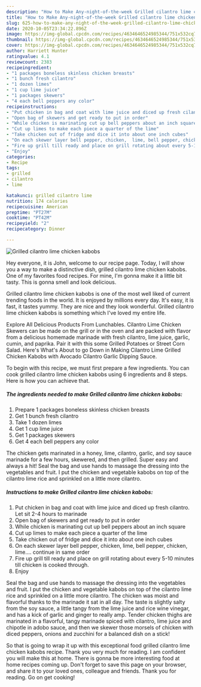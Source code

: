 ```yaml
---
description: "How to Make Any-night-of-the-week Grilled cilantro lime chicken kabobs"
title: "How to Make Any-night-of-the-week Grilled cilantro lime chicken kabobs"
slug: 625-how-to-make-any-night-of-the-week-grilled-cilantro-lime-chicken-kabobs
date: 2020-10-05T23:34:22.896Z
image: https://img-global.cpcdn.com/recipes/4634646524985344/751x532cq70/grilled-cilantro-lime-chicken-kabobs-recipe-main-photo.jpg
thumbnail: https://img-global.cpcdn.com/recipes/4634646524985344/751x532cq70/grilled-cilantro-lime-chicken-kabobs-recipe-main-photo.jpg
cover: https://img-global.cpcdn.com/recipes/4634646524985344/751x532cq70/grilled-cilantro-lime-chicken-kabobs-recipe-main-photo.jpg
author: Harriett Hunter
ratingvalue: 4.1
reviewcount: 2383
recipeingredient:
- "1 packages boneless skinless chicken breasts"
- "1 bunch fresh cilantro"
- "1 dozen limes"
- "1 cup lime juice"
- "1 packages skewers"
- "4 each bell peppers any color"
recipeinstructions:
- "Put chicken in bag and coat with lime juice and diced up fresh cilantro.  Let sit 2-4 hours to marinade"
- "Open bag of skewers and get ready to put in order"
- "While chicken is marinating cut up bell peppers about an inch square"
- "Cut up limes to make each piece a quarter of the lime"
- "Take chicken out of fridge and dice it into about one inch cubes"
- "On each skewer layer bell pepper, chicken,  lime, bell pepper, chicken, lime.... continue in same order"
- "Fire up grill till ready and place on grill rotating about every 5-10 minutes till chicken is cooked through."
- "Enjoy"
categories:
- Recipe
tags:
- grilled
- cilantro
- lime

katakunci: grilled cilantro lime 
nutrition: 174 calories
recipecuisine: American
preptime: "PT27M"
cooktime: "PT42M"
recipeyield: "2"
recipecategory: Dinner

---
```



![Grilled cilantro lime chicken kabobs](https://img-global.cpcdn.com/recipes/4634646524985344/751x532cq70/grilled-cilantro-lime-chicken-kabobs-recipe-main-photo.jpg)

Hey everyone, it is John, welcome to our recipe page. Today, I will show you a way to make a distinctive dish, grilled cilantro lime chicken kabobs. One of my favorites food recipes. For mine, I'm gonna make it a little bit tasty. This is gonna smell and look delicious.

Grilled cilantro lime chicken kabobs is one of the most well liked of current trending foods in the world. It is enjoyed by millions every day. It's easy, it is fast, it tastes yummy. They are nice and they look wonderful. Grilled cilantro lime chicken kabobs is something which I've loved my entire life.

Explore All Delicious Products From Lunchables. Cilantro Lime Chicken Skewers can be made on the grill or in the oven and are packed with flavor from a delicious homemade marinade with fresh cilantro, lime juice, garlic, cumin, and paprika. Pair it with this some Grilled Potatoes or Street Corn Salad. Here&#39;s What&#39;s About to go Down in Making Cilantro Lime Grilled Chicken Kabobs with Avocado Cilantro Garlic Dipping Sauce.


To begin with this recipe, we must first prepare a few ingredients. You can cook grilled cilantro lime chicken kabobs using 6 ingredients and 8 steps. Here is how you can achieve that.

<!--inarticleads1-->

##### The ingredients needed to make Grilled cilantro lime chicken kabobs:

1. Prepare 1 packages boneless skinless chicken breasts
1. Get 1 bunch fresh cilantro
1. Take 1 dozen limes
1. Get 1 cup lime juice
1. Get 1 packages skewers
1. Get 4 each bell peppers any color


The chicken gets marinated in a honey, lime, cilantro, garlic, and soy sauce marinade for a few hours, skewered, and then grilled. Super easy and always a hit! Seal the bag and use hands to massage the dressing into the vegetables and fruit. I put the chicken and vegetable kabobs on top of the cilantro lime rice and sprinkled on a little more cilantro. 

<!--inarticleads2-->

##### Instructions to make Grilled cilantro lime chicken kabobs:

1. Put chicken in bag and coat with lime juice and diced up fresh cilantro.  Let sit 2-4 hours to marinade
1. Open bag of skewers and get ready to put in order
1. While chicken is marinating cut up bell peppers about an inch square
1. Cut up limes to make each piece a quarter of the lime
1. Take chicken out of fridge and dice it into about one inch cubes
1. On each skewer layer bell pepper, chicken,  lime, bell pepper, chicken, lime.... continue in same order
1. Fire up grill till ready and place on grill rotating about every 5-10 minutes till chicken is cooked through.
1. Enjoy


Seal the bag and use hands to massage the dressing into the vegetables and fruit. I put the chicken and vegetable kabobs on top of the cilantro lime rice and sprinkled on a little more cilantro. The chicken was moist and flavorful thanks to the marinade it sat in all day. The taste is slightly salty from the soy sauce, a little tangy from the lime juice and rice wine vinegar, and has a kick of garlic and ginger to really amp. Tender chicken thighs are marinated in a flavorful, tangy marinade spiced with cilantro, lime juice and chipotle in adobo sauce, and then we skewer those morsels of chicken with diced peppers, onions and zucchini for a balanced dish on a stick! 

So that is going to wrap it up with this exceptional food grilled cilantro lime chicken kabobs recipe. Thank you very much for reading. I am confident you will make this at home. There is gonna be more interesting food at home recipes coming up. Don't forget to save this page on your browser, and share it to your loved ones, colleague and friends. Thank you for reading. Go on get cooking!
